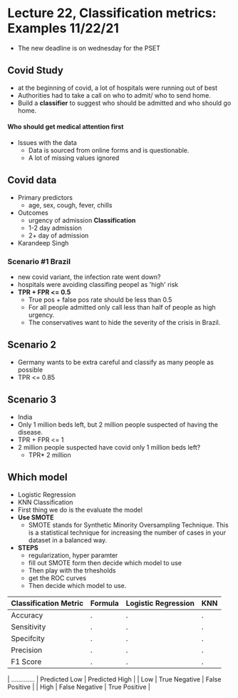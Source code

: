 # Lecture 22, Classification metrics: Examples 11/22/21

- The new deadline is on wednesday for the PSET
## Covid Study
- at the beginning of covid, a lot of hospitals were running out of best
- Authorities had to take a call on who to admit/ who to send home.
- Build a **classifier** to suggest who should be admitted and who should go home.
#### Who should get medical attention first
- Issues with the data
	- Data is sourced from online forms and is questionable. 
	- A lot of missing values ignored 
## Covid data
- Primary predictors 
	- age, sex, cough, fever, chills
- Outcomes
	- urgency of admission **Classification**
	- 1-2 day admission
	- 2+ day of admission
- Karandeep Singh

### Scenario #1 Brazil
- new covid variant, the infection rate went down?
- hospitals were avoiding classifing peopel as 'high' risk 
- **TPR + FPR <= 0.5**
	- True pos + false pos rate should be less than 0.5
	- For all people admitted only call less than half of people as high urgency. 
	- The conservatives want to hide the severity of the crisis in Brazil.
	
## Scenario 2 
- Germany wants to be extra careful and classify as many people as possible
- TPR <= 0.85 

## Scenario 3 
- India
- Only 1 million beds left, but 2 million people suspected of having the disease. 
- TPR + FPR <= 1
- 2 million people suspected have covid only 1 million beds left?
	- TPR* 2 million 

## Which model
- Logistic Regression
- KNN Classification
- First thing we do is the evaluate the model 
- **Use SMOTE**
	- SMOTE stands for Synthetic Minority Oversampling Technique. This is a statistical technique for increasing the number of cases in your dataset in a balanced way.
- **STEPS**
	- regularization, hyper paramter
	- fill out SMOTE form then decide which model to use
	- Then play with the trhesholds
	- get the ROC curves
	- Then decide which model to use.


| Classification Metric | Formula                        | Logistic Regression | KNN |
| --------------------  | ------------------------------ | ------------------- | --- |
| Accuracy              |                 .              |    .                |  .  |
| Sensitivity           |            .                   |          .          |   . |
| Specifcity            |             .                  |         .           |  .  |
| Precision             |            .                   |          .          | .   |
| F1 Score              |             .                  |         .           |  .  |

| ............. | Predicted Low | Predicted High |
| Low           | True Negative | False Positive |
| High          | False Negative | True Positive | 

